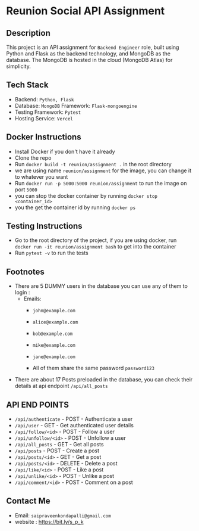 # Reunion Social API Assignment
## Description
This project is an API assignment for `Backend Engineer` role, built using Python and Flask as the backend technology, and MongoDB as the database. The MongoDB is hosted in the cloud (MongoDB Atlas) for simplicity.

## Tech Stack
* Backend: `Python, Flask`
* Database: `MongoDB` Framework: `Flask-mongoengine`
* Testing Framework: `Pytest`
* Hosting Service: `Vercel`


## Docker Instructions
* Install Docker if you don't have it already
* Clone the repo
* Run `docker build -t reunion/assignment .` in the root directory
* we are using name `reunion/assignment` for the image, you can change it to whatever you want
* Run `docker run -p 5000:5000 reunion/assignment` to run the image on port `5000`
* you can stop the docker container by running `docker stop <container_id>`
* you the get the container id by running `docker ps`

## Testing Instructions
* Go to the root directory of the project, if you are using docker, run `docker run -it reunion/assignment bash` to get into the container
* Run `pytest -v` to run the tests

## Footnotes
* There are 5 DUMMY users in the database you can use any of them to login
:
  * Emails:
      * `john@example.com` 
      * `alice@example.com`
      * `bob@example.com`
      * `mike@example.com`
      * `jane@example.com`
    
      * All of them share the same password `password123`
* There are about 17 Posts preloaded in the database, you can check their details at api endpoint `/api/all_posts`

## API END POINTS
* `/api/authenticate`        - POST - Authenticate a user
* `/api/user`                - GET - Get authenticated user details
* `/api/follow/<id>`         - POST - Follow a user
* `/api/unfollow/<id>`       - POST - Unfollow a user
* `/api/all_posts`           - GET - Get all posts
* `/api/posts`               - POST - Create a post
* `/api/posts/<id>`          - GET - Get a post
* `/api/posts/<id>`          - DELETE - Delete a post
* `/api/like/<id>`           - POST - Like a post
* `/api/unlike/<id>`         - POST - Unlike a post
* `/api/comment/<id>`        - POST - Comment on a post

## Contact Me
* Email: `saipraveenkondapalli@gmail.com`
* website : https://bit.ly/s_p_k


    